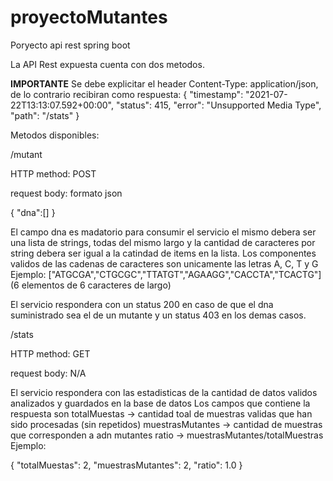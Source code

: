 # proyectoMutantes
Poryecto api rest spring boot

La API Rest expuesta cuenta con dos metodos.

**IMPORTANTE**
Se debe explicitar el header Content-Type: application/json, de lo contrario recibiran como respuesta:
{
    "timestamp": "2021-07-22T13:13:07.592+00:00",
    "status": 415,
    "error": "Unsupported Media Type",
    "path": "/stats"
}

Metodos disponibles:

/mutant

HTTP method: POST

request body:
formato json

{
    "dna":[]
}

El campo dna es madatorio para consumir el servicio el mismo debera ser una lista de strings, 
todas del mismo largo y la cantidad de caracteres por string debera ser igual a la catindad de items en la lista.
Los componentes validos de las cadenas de caracteres son unicamente las letras A, C, T y G
Ejemplo: ["ATGCGA","CTGCGC","TTATGT","AGAAGG","CACCTA","TCACTG"] (6 elementos de 6 caracteres de largo)

El servicio respondera con un status 200 en caso de que el dna suministrado sea el de un mutante y un 
status 403 en los demas casos.


/stats

HTTP method: GET

request body: N/A

El servicio respondera con las estadisticas de la cantidad de datos validos analizados y guardados en la base de datos
Los campos que contiene la respuesta son
totalMuestas -> cantidad toal de muestras validas que han sido procesadas (sin repetidos)
muestrasMutantes -> cantidad de muestras que corresponden a adn mutantes
ratio -> muestrasMutantes/totalMuestras
Ejemplo:

{
    "totalMuestas": 2,
    "muestrasMutantes": 2,
    "ratio": 1.0
}
